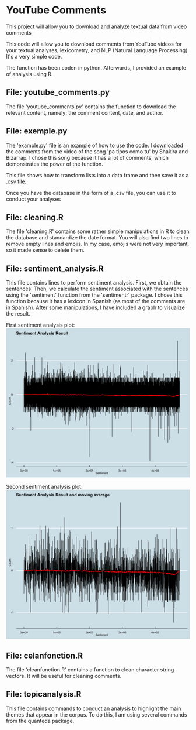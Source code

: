 # YouTube Comments
 This project will allow you to download and analyze textual data from video comments

This code will allow you to download comments from YouTube videos for your textual analyses, lexicometry, and NLP (Natural Language Processing). It's a very simple code. 

The function has been coden in python. 
Afterwards, I provided an example of analysis using R.


## File: youtube_comments.py
The file 'youtube_comments.py' contains the function to download the relevant content, namely: the comment content, date, and author.

## File: exemple.py
The 'example.py' file is an example of how to use the code. I downloaded the comments from the video of the song 'pa tipos como tu' by Shakira and Bizarrap. I chose this song because it has a lot of comments, which demonstrates the power of the function.

This file shows how to transform lists into a data frame and then save it as a .csv file.

Once you have the database in the form of a .csv file, you can use it to conduct your analyses


## File: cleaning.R
The file 'cleaning.R' contains some rather simple manipulations in R to clean the database and standardize the date format. You will also find two lines to remove empty lines and emojis. In my case, emojis were not very important, so it made sense to delete them.

## File: sentiment_analysis.R
This file contains lines to perform sentiment analysis. First, we obtain the sentences. Then, we calculate the sentiment associated with the sentences using the 'sentiment' function from the 'sentimentr' package. I chose this function because it has a lexicon in Spanish (as most of the comments are in Spanish). After some manipulations, I have included a graph to visualize the result.


First sentiment analysis plot:
![alt text](https://github.com/fbietti/YouTube-Comments/blob/main/plots/plot1.png)

Second sentiment analysis plot:
![alt text](https://github.com/fbietti/YouTube-Comments/blob/main/plots/plot2.png)

## File: celanfonction.R

The file 'cleanfunction.R' contains a function to clean character string vectors. It will be useful for cleaning comments.


## File: topicanalysis.R
This file contains commands to conduct an analysis to highlight the main themes that appear in the corpus. To do this, I am using several commands from the quanteda package.






